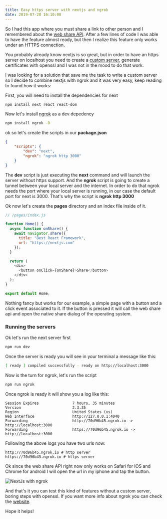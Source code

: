 ```yaml
---
title: Easy https server with nextjs and ngrok
date: 2019-07-28 16:10:00
---
```


So I had this app where you must share a link to other person and I remembered about the [web share API](https://developer.mozilla.org/en-US/docs/Web/API/Navigator/share). After a few lines of code I was able to have the feature almost ready, but then I realize this feature only works under an HTTPS connection.

You probably already know nextjs is so great, but in order to have an https server on localhost you need to create a [custom server](https://nextjs.org/docs/advanced-features/custom-server), generate certificates with openssl and I was not in the mood to do that work. 

I was looking for a solution that save me the task to write a custom server so I decide to combine nextjs with ngrok and it was very easy, keep reading to found how it works:

First, you will need to install the dependencies for next

```bash
npm install next react react-dom
```

Now let's install [ngrok](https://www.npmjs.com/package/ngrok) as a dev depedency

```bash
npm install ngrok -D
```

ok so let's create the scripts in our **package.json**

```json
{
    "scripts": {
        "dev": "next",
        "ngrok": "ngrok http 3000"
    }
}
```

The **dev** script is just executing the **next** command and will launch the server without https support. And the **ngrok** script is going to create a tunnel between your local server and the internet. In order to do that ngrok needs the port where your local server is running, in our case the default port for next is 3000. That's why the script is **ngrok http 3000**

Ok now let's create the **pages** directory and an index file inside of it.

```js
// /pages/index.js

function Home() {
  async function onShare() {
    await navigator.share({
      title: "Best React Framework",
      url: "https://nextjs.com"
    });
  }

  return (
    <div>
      <button onClick={onShare}>Share</button>
    </div>
  );
}

export default Home;
```

Nothing fancy but works for our example, a simple page with a button and a click event associated to it. If the button is pressed it will call the web share api and open the native share dialog of the operating system.

### Running the servers

Ok let's run the next server first

```bash
npm run dev
```

Once the server is ready you will see in your terminal a message like this:

```bash
[ ready ] compiled successfully - ready on http://localhost:3000
```

Now is the turn for ngrok, let's run the script

```bash
npm run ngrok
```

Once ngrok is ready it will show you a log like this:

```
Session Expires               7 hours, 35 minutes
Version                       2.3.35
Region                        United States (us)
Web Interface                 http://127.0.0.1:4040
Forwarding                    http://70d96b45.ngrok.io -> http://localhost:3000
Forwarding                    https://70d96b45.ngrok.io -> http://localhost:3000
```

Following the above logs you have two urls now:

```
http://70d96b45.ngrok.io # http server
https://70d96b45.ngrok.io # https server 
```

Ok since the web share API right now only works on Safari for IOS and Chrome for android I will open the url in my iphone and tap the button.

![NextJs with ngrok](https://eperedo-blog.s3.amazonaws.com/nextjs/share_web_api_ios.png)

And that's it you can test this kind of features without a custom server, boring steps with openssl. If you want more info about ngrok you can check the [website](https://ngrok.com/).

Hope it helps!
